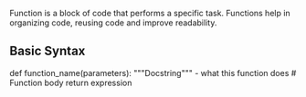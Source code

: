 Function is a block of code that performs a specific task. Functions help in organizing code, reusing code and improve readability.

## Basic Syntax

def function_name(parameters):
    """Docstring""" - what this function does
    # Function body
    return expression

    

